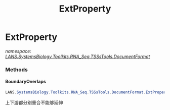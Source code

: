 ﻿---
title: ExtProperty
---

# ExtProperty
_namespace: [LANS.SystemsBiology.Toolkits.RNA_Seq.TSSsTools.DocumentFormat](N-LANS.SystemsBiology.Toolkits.RNA_Seq.TSSsTools.DocumentFormat.html)_



### Methods

#### BoundaryOverlaps
```csharp
LANS.SystemsBiology.Toolkits.RNA_Seq.TSSsTools.DocumentFormat.ExtProperty.BoundaryOverlaps(LANS.SystemsBiology.Toolkits.RNA_Seq.TSSsTools.DocumentFormat.Transcript)
```
上下游都分别重合不能够延伸




